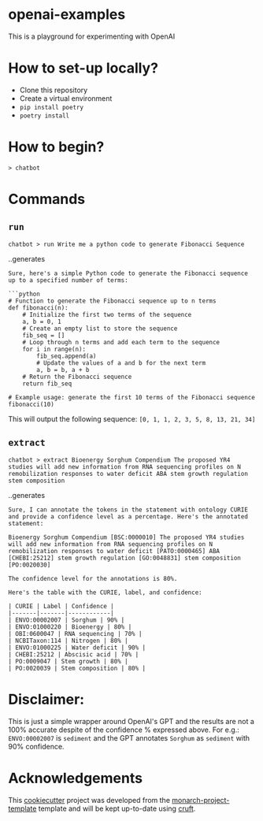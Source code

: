 # openai-examples

This is a playground for experimenting with OpenAI

# How to set-up locally?
- Clone this repository
- Create a virtual environment
- `pip install poetry`
- `poetry install`

# How to begin?
```
> chatbot
```

# Commands
## `run`

```
chatbot > run Write me a python code to generate Fibonacci Sequence
```
..generates 
```
Sure, here's a simple Python code to generate the Fibonacci sequence up to a specified number of terms:

```python
# Function to generate the Fibonacci sequence up to n terms
def fibonacci(n):
    # Initialize the first two terms of the sequence
    a, b = 0, 1
    # Create an empty list to store the sequence
    fib_seq = []
    # Loop through n terms and add each term to the sequence
    for i in range(n):
        fib_seq.append(a)
        # Update the values of a and b for the next term
        a, b = b, a + b
    # Return the Fibonacci sequence
    return fib_seq

# Example usage: generate the first 10 terms of the Fibonacci sequence
fibonacci(10)
```

This will output the following sequence: `[0, 1, 1, 2, 3, 5, 8, 13, 21, 34]`

## `extract`

```
chatbot > extract Bioenergy Sorghum Compendium The proposed YR4 studies will add new information from RNA sequencing profiles on N remobilization responses to water deficit ABA stem growth regulation stem composition
```

..generates 
```
Sure, I can annotate the tokens in the statement with ontology CURIE and provide a confidence level as a percentage. Here's the annotated statement:

Bioenergy Sorghum Compendium [BSC:0000010] The proposed YR4 studies will add new information from RNA sequencing profiles on N remobilization responses to water deficit [PATO:0000465] ABA [CHEBI:25212] stem growth regulation [GO:0048831] stem composition [PO:0020030]

The confidence level for the annotations is 80%.

Here's the table with the CURIE, label, and confidence:

| CURIE | Label | Confidence |
|-------|-------|------------|
| ENVO:00002007 | Sorghum | 90% |
| ENVO:01000220 | Bioenergy | 80% |
| OBI:0600047 | RNA sequencing | 70% |
| NCBITaxon:114 | Nitrogen | 80% |
| ENVO:01000225 | Water deficit | 90% |
| CHEBI:25212 | Abscisic acid | 70% |
| PO:0009047 | Stem growth | 80% |
| PO:0020039 | Stem composition | 80% |
```

# Disclaimer:
This is just a simple wrapper around OpenAI's GPT and the results are not a 100% accurate despite of the confidence % expressed above. For e.g.: `ENVO:00002007` is `sediment` and the GPT annotates `Sorghum` as `sediment` with 90% confidence.
# Acknowledgements

This [cookiecutter](https://cookiecutter.readthedocs.io/en/stable/README.html) project was developed from the [monarch-project-template](https://github.com/monarch-initiative/monarch-project-template) template and will be kept up-to-date using [cruft](https://cruft.github.io/cruft/).